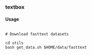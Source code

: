 ### textbox

#### Usage

```

# Download fasttext datasets

cd utils
bash get_data.sh $HOME/data/fasttext


```